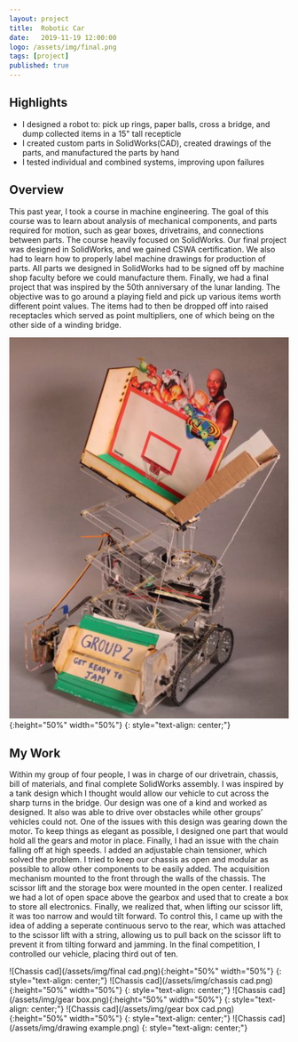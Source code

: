 ```yaml
---
layout: project
title:  Robotic Car
date:   2019-11-19 12:00:00
logo: /assets/img/final.png
tags: [project]
published: true
---
```


## Highlights
- I designed a robot to: pick up rings, paper balls, cross a bridge, and dump collected items in a 15" tall recepticle
- I created custom parts in SolidWorks(CAD), created drawings of the parts, and manufactured the parts by hand
- I tested individual and combined systems, improving upon failures

## Overview
This past year, I took a course in machine engineering. The goal of this course was to learn about analysis of mechanical components, and parts required for motion, such as gear boxes, drivetrains, and connections between parts. The course heavily focused on SolidWorks. Our final project was designed in SolidWorks, and we gained CSWA certification. We also had to learn how to properly label machine drawings for production of parts. All parts we designed in SolidWorks had to be signed off by machine shop faculty before we could manufacture them. Finally, we had a final project that was inspired by the 50th anniversary of the lunar landing. The objective was to go around a playing field and pick up various items worth different point values. The items had to then be dropped off into raised receptacles which served as point multipliers, one of which being on the other side of a winding bridge. 
    
![Chassis cad](/assets/img/final.png){:height="50%" width="50%"}
{: style="text-align: center;"}
    
## My Work
Within my group of four people, I was in charge of our drivetrain, chassis, bill of materials, and final complete SolidWorks assembly. I was inspired by a tank design which I thought would allow our vehicle to cut across the sharp turns in the bridge. Our design was one of a kind and worked as designed. It also was able to drive over obstacles while other groups’ vehicles could not. One of the issues with this design was gearing down the motor. To keep things as elegant as possible, I designed one part that would hold all the gears and motor in place. Finally, I had an issue with the chain falling off at high speeds. I added an adjustable chain tensioner, which solved the problem. I tried to keep our chassis as open and modular as possible to allow other components to be easily added. The acquisition mechanism mounted to the front through the walls of the chassis. The scissor lift and the storage box were mounted in the open center. I realized we had a lot of open space above the gearbox and used that to create a box to store all electronics. Finally, we realized that, when lifting our scissor lift, it was too narrow and would tilt forward. To control this, I came up with the idea of adding a seperate continuous servo to the rear, which was attached to the scissor lift with a string, allowing us to pull back on the scissor lift to prevent it from tilting forward and jamming. In the final competition, I controlled our vehicle, placing third out of ten. 

![Chassis cad](/assets/img/final cad.png){:height="50%" width="50%"}
{: style="text-align: center;"}
![Chassis cad](/assets/img/chassis cad.png){:height="50%" width="50%"}
{: style="text-align: center;"}
![Chassis cad](/assets/img/gear box.png){:height="50%" width="50%"}
{: style="text-align: center;"}
![Chassis cad](/assets/img/gear box cad.png){:height="50%" width="50%"}
{: style="text-align: center;"}
![Chassis cad](/assets/img/drawing example.png)
{: style="text-align: center;"}
